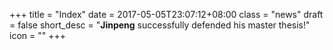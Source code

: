 +++
title = "Index"
date = 2017-05-05T23:07:12+08:00
class = "news"
draft = false
short_desc = "**Jinpeng** successfully defended his master thesis!"
icon = ""
+++
